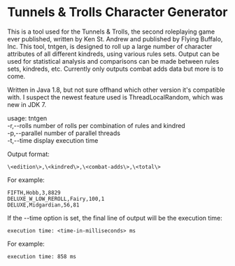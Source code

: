 # Tunnels & Trolls Character Generator
This is a tool used for the Tunnels & Trolls, the second roleplaying game ever published, written by Ken St. Andrew and published by Flying Buffalo, Inc. This tool, tntgen, is designed to roll up a large number of character attributes of all different kindreds, using various rules sets. Output can be used for statistical analysis and comparisons can be made between rules sets, kindreds, etc. Currently only outputs combat adds data but more is to come.  
  
  
Written in Java 1.8, but not sure offhand which other version it's compatible with. I suspect the newest feature used is ThreadLocalRandom, which was new in JDK 7.  
  
usage: tntgen  
 -r,--rolls <arg>      number of rolls per combination of rules and kindred  
 -p,--parallel <arg>   number of parallel threads  
 -t,--time             display execution time  
  
Output format:  
```
\<edition\>,\<kindred\>,\<combat-adds\>,\<total\>  
```
  
For example:  
```
FIFTH,Hobb,3,8829
DELUXE_W_LOW_REROLL,Fairy,100,1
DELUXE,Midgardian,56,81
```

If the --time option is set, the final line of output will be the execution time:
```
execution time: <time-in-milliseconds> ms
```

For example:
```
execution time: 858 ms
```
